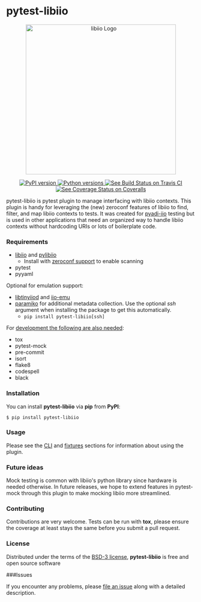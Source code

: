 # pytest-libiio

<p align="center">
<img src="https://raw.githubusercontent.com/analogdevicesinc/libiio/master/doc/html/img/iio_logo.png" width="400" alt="libiio Logo"> </br>
</p>

<p align="center">
<a href="https://pypi.org/project/pytest-libiio">
<img alt="PyPI version" src="https://img.shields.io/pypi/v/pytest-libiio.svg">
</a>
<a href="https://pypi.org/project/pytest-libiio">
<img alt="Python versions" src="https://img.shields.io/pypi/pyversions/pytest-libiio.svg">
</a>
<a href="https://travis-ci.org/tfcollins/pytest-libiio">
<img alt="See Build Status on Travis CI" src="https://travis-ci.org/tfcollins/pytest-libiio.svg?branch=master">
</a>
<a href="https://coveralls.io/github/tfcollins/pytest-libiio?branch=master">
<img alt="See Coverage Status on Coveralls" src="https://coveralls.io/repos/github/tfcollins/pytest-libiio/badge.svg?branch=master">
</a>
</p>

pytest-libiio is pytest plugin to manage interfacing with libiio contexts. This plugin is handy for leveraging the (new) zeroconf features of libiio to find, filter, and map libiio contexts to tests. It was created for [pyadi-iio](https://pypi.org/project/pyadi-iio/) testing but is used in other applications that need an organized way to handle libiio contexts without hardcoding URIs or lots of boilerplate code.

### Requirements

* [libiio](https://github.com/analogdevicesinc/libiio) and [pylibiio](https://pypi.org/project/pylibiio/)
    - Install with [zeroconf support](https://github.com/analogdevicesinc/libiio/blob/master/README_BUILD.md) to enable scanning
* pytest
* pyyaml

Optional for emulation support:

* [libtinyiiod](https://github.com/analogdevicesinc/libtinyiiod) and [iio-emu](https://github.com/analogdevicesinc/iio-emu)
* [paramiko](https://pypi.org/project/paramiko/) for additional metadata collection. Use the optional *ssh* argument when installing the package to get this automatically.
  * `pip install pytest-libiio[ssh]`


For [development the following are also needed](https://github.com/tfcollins/pytest-libiio/blob/master/requirements_dev.txt):

* tox
* pytest-mock
* pre-commit
* isort
* flake8
* codespell
* black


### Installation

You can install **pytest-libiio** via __pip__ from **PyPI**:

    $ pip install pytest-libiio

### Usage

Please see the [CLI](cli.md) and [fixtures](fixtures.md) sections for information about using the plugin.

### Future ideas

Mock testing is common with libiio's python library since hardware is needed otherwise. In future releases, we hope to extend features in pytest-mock through this plugin to make mocking libiio more streamlined.

### Contributing

Contributions are very welcome. Tests can be run with **tox**, please ensure
the coverage at least stays the same before you submit a pull request.

### License

Distributed under the terms of the [BSD-3 license](https://github.com/tfcollins/pytest-libiio/blob/master/LICENSE), **pytest-libiio** is free and open source software


###Issues

If you encounter any problems, please [file an issue](https://github.com/tfcollins/pytest-libiio/issues) along with a detailed description.
